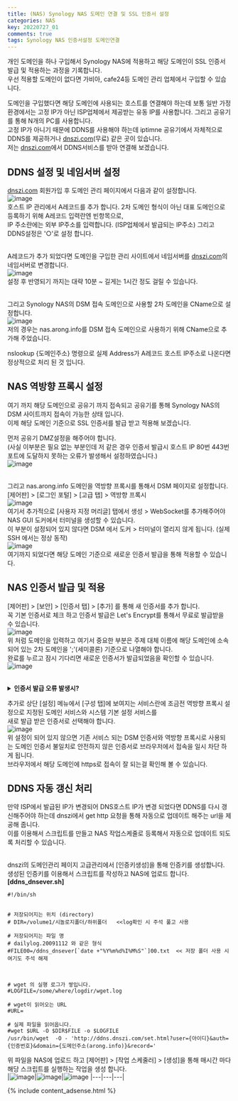 ```yaml
---
title: (NAS) Synology NAS 도메인 연결 및 SSL 인증서 설정
categories: NAS
key: 20220727_01
comments: true
tags: Synology NAS 인증서설정 도메인연결
---
```


개인 도메인을 하나 구입해서 Synology NAS에 적용하고 해당 도메인이 SSL 인증서 발급 및 적용하는 과정을 기록합니다.<br/>
우선 적용할 도메인이 없다면 가비아, cafe24등 도메인 관리 업체에서 구입할 수 있습니다.

<!--more-->

도메인을 구입했다면 해당 도메인에 사용되는 호스트를 연결해야 하는데 보통 일반 가정 환경에서는 고정 IP가 아닌 ISP업체에서 제공받는 유동 IP를 사용합니다. 그리고 공유기를 통해 N개의 PC를 사용합니다.<br/>
고정 IP가 아니기 때문에 DDNS를 사용해야 하는데 iptimne 공유기에서 자체적으로 DDNS를 제공하거나 [dnszi.com](https://dnszi.com)(무료) 같은 곳이 있습니다.<br/>
저는 [dnszi.com](https://dnszi.com)에서 DDNS서비스를 받아 연결해 보겠습니다.

DDNS 설정 및 네임서버 설정
-

[dnszi.com](https://dnszi.com) 회원가입 후 도메인 관리 페이지에서 다음과 같이 설정합니다.<br/>
![image](https://user-images.githubusercontent.com/13028129/181153631-47c1f25a-c0e9-458f-90c2-9e52348dd104.png)
<br/>
호스트 IP 관리에서 A레코드를 추가 합니다. 2차 도메인 형식이 아닌 대표 도메인으로 등록하기 위해 A레코드 입력란엔 빈항목으로,<br/>
IP 주소란에는 외부 IP주소를 입력합니다. (ISP업체에서 발급되는 IP주소) 그리고 DDNS설정은 '○'로 설정 합니다.<br/><br/>

A레코드가 추가 되었다면 도메인을 구입한 관리 사이트에서 네임서버를 [dnszi.com](https://dnszi.com)의 네임서버로 변경합니다.<br/>
![image](https://user-images.githubusercontent.com/13028129/181154258-ad634096-be14-4105-984c-2e28e5d7f80f.png)<br/>
설정 후 반영되기 까지는 대략 10분 ~ 길게는 1시간 정도 걸릴 수 있습니다.<br/><br/>

그리고 Synology NAS의 DSM 접속 도메인으로 사용할 2차 도메인을 CName으로 설정합니다.<br/>
![image](https://user-images.githubusercontent.com/13028129/181160875-43775d8c-2a24-4864-a00b-93091a35329a.png)<br/>
저의 경우는 nas.arong.info를 DSM 접속 도메인으로 사용하기 위해 CName으로 추가해 주었습니다.


nslookup {도메인주소} 명령으로 실제 Address가 A레코드 호스트 IP주소로 나온다면 정상적으로 처리 된 것 입니다.

NAS 역방향 프록시 설정
-

여기 까지 해당 도메인으로 공유기 까지 접속되고 공유기를 통해 Synology NAS의 DSM 사이트까지 접속이 가능한 상태 입니다.<br/>
이제 해당 도메인 기준으로 SSL 인증서를 발급 받고 적용해 보겠습니다.<br/>

먼저 공유기 DMZ설정을 해주어야 합니다.<br/>
(사실 이부분은 필요 없는 부분인데 저 같은 경우 인증서 발급시 호스트 IP 80번 443번 포트에 도달하지 못하는 오류가 발생해서 설정하였습니다.)<br/>
![image](https://user-images.githubusercontent.com/13028129/181160372-d4a34e5a-b995-43eb-bbbc-9c5d33771b35.png)<br/><br/>


그리고 nas.arong.info 도메인을 역방향 프록시를 통해서 DSM 페이지로 설정합니다.<br/>
[제어판] > [로그인 포털] > [고급 탭] > 역방향 프록시<br/>
![image](https://user-images.githubusercontent.com/13028129/181161192-23c2ea7a-9eae-4853-89ac-86505534431f.png)<br/>
여기서 추가적으로 [사용자 지정 머리글] 탭에서 생성 > WebSocket를 추가해주어야 NAS GUI 도커에서 터미널을 생성할 수 있습니다.<br/>
이 부분이 설정되어 있지 않다면 DSM 에서 도커 > 터미널이 열리지 않게 됩니다. (실제 SSH 에서는 정상 동작)<br/>
![image](https://user-images.githubusercontent.com/13028129/181161585-f3883b59-b95a-4c6f-ae61-fe9ccb8bf8a9.png)<br/>
여기까지 되었다면 해당 도메인 기준으로 새로운 인증서 발급을 통해 적용할 수 있습니다.

NAS 인증서 발급 및 적용
-

[제어판] > [보안] > [인증서 탭] > [추가] 를 통해 새 인증서를 추가 합니다.<br/>
꼭 기본 인증서로 체크 하고 인증서 발급은 Let's Encrypt를 통해서 무료로 발급받을 수 있습니다.<br/>
![image](https://user-images.githubusercontent.com/13028129/181162218-52d2e253-e226-417d-9adf-0fee8910e4f5.png)<br/>
위 처럼 도메인을 입력하고 여기서 중요한 부분은 주제 대체 이름에 해당 도메인에 소속되어 있는 2차 도메인을 ';'(세미콜론) 기준으로 나열해야 합니다.<br/>
완료를 누르고 잠시 기다리면 새로운 인증서가 발급되었음을 확인할 수 있습니다.<br/>
![image](https://user-images.githubusercontent.com/13028129/181162452-527310be-dad5-4c87-acee-bf83cf4b01be.png)<br/><br/>

<details>
<summary><b>인증서 발급 오류 발생시?</b></summary>
<div markdown="1">  
> 만약 인증서 발급시 잘못된 호스트 IP, 또는 역방향 프록시 관련 오류가 나온다면 DDNS A레코드 호스트 IP가 잘못 설정 되었는지
> NAS 방화벽에서 (제어판 > 보안 > 방화벽 > 규칙 편집) HTTP, Reverse Proxy HTTPS (80번), Reverse Proxy(443번) 허용되어 있는지 체크가 필요합니다.

|![image](https://user-images.githubusercontent.com/13028129/181163751-57453d40-4d29-4a27-814f-658eb312f6b6.png)|![image](https://user-images.githubusercontent.com/13028129/181163821-12b6df71-30de-471c-97af-3d1ee5715693.png)|
|---|---|
</div>
</details>



추가로 상단 [설정] 메뉴에서 [구성 탭]에 보여지는 서비스란에 조금전 역방향 프록시 설정으로 지정된 도메인 서비스와 시스템 기본 설정 서비스를<br/>
새로 발급 받은 인증서로 선택해야 합니다.<br/>
![image](https://user-images.githubusercontent.com/13028129/181162777-cf12fa20-4a92-4ad2-bdfb-eaa46a4bb4c9.png)<br/>
위 설정이 되어 있지 않으면 기존 서비스 되는 DSM 인증서와 역방향 프록시로 사용되는 도메인 인증서 불일치로 안전하지 않은 인증서로 브라우저에서 접속을 일시 차단 하게 됩니다.<br/>
브라우저에서 해당 도메인에 https로 접속이 잘 되는걸 확인해 볼 수 있습니다.

DDNS 자동 갱신 처리
-

만약 ISP에서 발급된 IP가 변경되어 DNS호스트 IP가 변경 되었다면 DDNS를 다시 갱신해주어야 하는데 dnszi에서 get http 요청을 통해 자동으로 업데이트 해주는 url을 제공해 줍니다.<br/>
이를 이용해서 스크립트를 만들고 NAS 작업스케줄로 등록해서 자동으로 업데이트 되도록 처리할 수 있습니다.<br/><br/>

dnszi의 도메인관리 페이지 고급관리에서 [인증키생성]을 통해 인증키를 생성합니다.<br/>
생성된 인증키를 이용해서 스크립트를 작성하고 NAS에 업로드 합니다.<br/>
**[ddns_dnsever.sh]**
```
#!/bin/sh


# 저장되어지는 위치 (directory)
# DIR=/volume1/시놀로지폴더/하위폴더   <<log확인 시 주석 풀고 사용
  
# 저장되어지는 파일 명
# dailylog.20091112 와 같은 형식
#FILE00=/ddns_dnsever[`date +"%Y%m%d%I%M%S"`]00.txt  << 저장 폴더 사용 시 여기도 주석 해제


  
# wget 의 실행 로그가 쌓입니다.
#LOGFILE=/some/where/logdir/wget.log
  
# wget이 읽어오는 URL
#URL=
   
# 실제 파일을 읽어옵니다.
#wget $URL -O $DIR$FILE -o $LOGFILE
/usr/bin/wget  -O - 'http://ddns.dnszi.com/set.html?user={아이디}&auth={인증번호}&domain={도메인주소(arong.info)}&record='
```

위 파일을 NAS에 업로드 하고 [제어판] > [작업 스케줄러] > [생성]을 통해 매시간 마다 해당 스크립트를 실행하는 작업을 생성 합니다.<br/>
|![image](https://user-images.githubusercontent.com/13028129/181166284-80f2e74b-9a65-47b7-bd7f-a3d061021d6e.png)|![image](https://user-images.githubusercontent.com/13028129/181166334-a8f97918-6d5c-420b-a80a-20e7f19df713.png)|![image](https://user-images.githubusercontent.com/13028129/181166455-2af78c80-218b-467d-a57a-69680557508e.png)
|---|---|---|

{% include content_adsense.html %}
